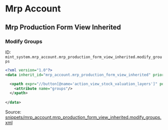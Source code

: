 # Mrp Account
## Mrp Production Form View Inherited  
### Modify Groups  
ID: `mint_system.mrp_account.mrp_production_form_view_inherited.modify_groups`  
```xml
<?xml version="1.0"?>
<data inherit_id="mrp_account.mrp_production_form_view_inherited" priority="50">

  <xpath expr="//button[@name='action_view_stock_valuation_layers']" position="attributes">
    <attribute name="groups"/>
  </xpath>
  
</data>
```
Source: [snippets/mrp_account.mrp_production_form_view_inherited.modify_groups.xml](https://github.com/Mint-System/Odoo-Build/tree/16.0/snippets/mrp_account.mrp_production_form_view_inherited.modify_groups.xml)

